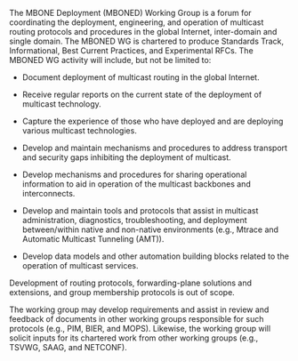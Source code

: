 The MBONE Deployment (MBONED) Working Group is a forum for coordinating the
deployment, engineering, and operation of multicast routing protocols 
and procedures in the global Internet, inter-domain and single domain. The MBONED WG 
is chartered to produce Standards Track, Informational, Best Current Practices, and Experimental RFCs.
The MBONED WG activity will include, but not be limited to:

- Document deployment of multicast routing in the global Internet.

- Receive regular reports on the current state of the deployment of
  multicast technology.

- Capture the experience of those who have deployed and are deploying
  various multicast technologies.

- Develop and maintain mechanisms and procedures to address transport
  and security gaps inhibiting the deployment of multicast.

- Develop mechanisms and procedures for sharing operational information
  to aid in operation of the multicast backbones and interconnects.

- Develop and maintain tools and protocols that assist in multicast administration,
  diagnostics, troubleshooting, and deployment between/within native and 
  non-native environments (e.g., Mtrace and Automatic Multicast Tunneling (AMT)).

- Develop data models and other automation building blocks related
  to the operation of multicast services.
  
Development of routing protocols, forwarding-plane solutions and extensions, and group membership protocols is out of scope.

The working group may develop requirements and assist in review and 
feedback of documents in other working groups responsible for such 
protocols (e.g., PIM, BIER, and MOPS). Likewise, the working group will solicit inputs for its chartered work from other working groups (e.g., TSVWG, SAAG, and NETCONF).
